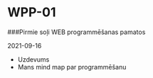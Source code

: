 # WPP-01
###Pirmie soļi  WEB programmēšanas pamatos

2021-09-16
* Uzdevums
* Mans mind map par programmēšanu
